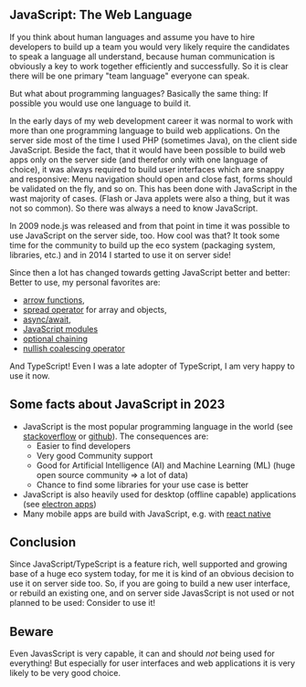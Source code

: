 ## JavaScript: The Web Language

If you think about human languages and assume you have to hire developers to build up a team you would very likely require the candidates to speak a language all understand, because human communication is obviously a key to work together efficiently and successfully. So it is clear there will be one primary "team language" everyone can speak.

But what about programming languages? Basically the same thing: If possible you would use one language to build it.

In the early days of my web development career it was normal to work with more than
one programming language to build web applications.
On the server side most of the time I used PHP (sometimes Java), on the client side JavaScript.
Beside the fact, that it would have been possible to build web apps only on the server side (and therefor only with one language of choice), it was always required to build user interfaces which are snappy and responsive:
Menu navigation should open and close fast, forms should be validated on the fly, and so on.
This has been done with JavaScript in the wast majority of cases. (Flash or Java applets were also a thing, but it was not so common).
So there was always a need to know JavaScript.

In 2009 node.js was released and from that point in time it was possible to use JavaScript on the server side, too.
How cool was that? It took some time for the community to build up the eco system (packaging system, libraries, etc.) and in 2014 I started to use it on server side!

Since then a lot has changed towards getting JavaScript better and better:
Better to use, my personal favorites are:

- [arrow functions](https://developer.mozilla.org/en-US/docs/Web/JavaScript/Reference/Functions/Arrow_functions),
- [spread operator](https://developer.mozilla.org/en-US/docs/Web/JavaScript/Reference/Operators/Spread_syntax) for array and objects,
- [async/await](https://developer.mozilla.org/en-US/docs/Web/JavaScript/Reference/Statements/async_function),
- [JavaScript modules](https://developer.mozilla.org/en-US/docs/Web/JavaScript/Guide/Modules)
- [optional chaining](https://developer.mozilla.org/en-US/docs/Web/JavaScript/Reference/Operators/Optional_chaining)
- [nullish coalescing operator](https://developer.mozilla.org/en-US/docs/Web/JavaScript/Reference/Operators/Nullish_coalescing_operator)

And TypeScript! Even I was a late adopter of TypeScript, I am very happy to use it now.

## Some facts about JavaScript in 2023

- JavaScript is the most popular programming language in the world (see [stackoverflow](https://survey.stackoverflow.co/2022#most-popular-technologies-language) or [github](https://octoverse.github.com/2022/top-programming-languages)). The consequences are:
  - Easier to find developers
  - Very good Community support
  - Good for Artificial Intelligence (AI) and Machine Learning (ML) (huge open source community => a lot of data)
  - Chance to find some libraries for your use case is better
- JavaScript is also heavily used for desktop (offline capable) applications (see [electron apps](https://www.electronjs.org/apps))
- Many mobile apps are build with JavaScript, e.g. with [react native](https://reactnative.dev/showcase)

## Conclusion

Since JavaScript/TypeScript is a feature rich, well supported and growing base of a huge eco system today, for me it is kind of an obvious decision to use it on server side too.
So, if you are going to build a new user interface, or rebuild an existing one, and on server side JavasScript is not used or not planned to be used: Consider to use it!

## Beware

Even JavasScript is very capable, it can and should _not_ being used for everything!
But especially for user interfaces and web applications it is very likely to be very good choice.
